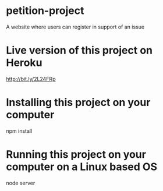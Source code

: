 # petition-project
A website where users can register in support of an issue


# Live version of this project on Heroku
http://bit.ly/2L24FRp

# Installing this project on your computer

npm install

# Running this project on your computer on a Linux based OS

node server
